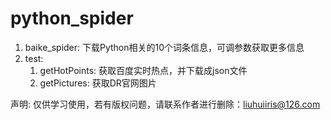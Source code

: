 # python_spider

1. baike_spider: 下载Python相关的10个词条信息，可调参数获取更多信息
2. test:
   1. getHotPoints: 获取百度实时热点，并下载成json文件
   2. getPictures: 获取DR官网图片

声明: 仅供学习使用，若有版权问题，请联系作者进行删除：liuhuiiris@126.com